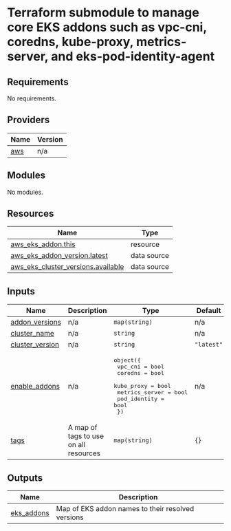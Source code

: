 # Terraform submodule to manage core EKS addons such as vpc-cni, coredns, kube-proxy, metrics-server, and eks-pod-identity-agent

<!-- BEGIN_TF_DOCS -->
## Requirements

No requirements.

## Providers

| Name | Version |
|------|---------|
| <a name="provider_aws"></a> [aws](#provider\_aws) | n/a |

## Modules

No modules.

## Resources

| Name | Type |
|------|------|
| [aws_eks_addon.this](https://registry.terraform.io/providers/hashicorp/aws/latest/docs/resources/eks_addon) | resource |
| [aws_eks_addon_version.latest](https://registry.terraform.io/providers/hashicorp/aws/latest/docs/data-sources/eks_addon_version) | data source |
| [aws_eks_cluster_versions.available](https://registry.terraform.io/providers/hashicorp/aws/latest/docs/data-sources/eks_cluster_versions) | data source |

## Inputs

| Name | Description | Type | Default | Required |
|------|-------------|------|---------|:--------:|
| <a name="input_addon_versions"></a> [addon\_versions](#input\_addon\_versions) | n/a | `map(string)` | n/a | yes |
| <a name="input_cluster_name"></a> [cluster\_name](#input\_cluster\_name) | n/a | `string` | n/a | yes |
| <a name="input_cluster_version"></a> [cluster\_version](#input\_cluster\_version) | n/a | `string` | `"latest"` | no |
| <a name="input_enable_addons"></a> [enable\_addons](#input\_enable\_addons) | n/a | <pre>object({<br/>    vpc_cni        = bool<br/>    coredns        = bool<br/>    kube_proxy     = bool<br/>    metrics_server = bool<br/>    pod_identity   = bool<br/>  })</pre> | n/a | yes |
| <a name="input_tags"></a> [tags](#input\_tags) | A map of tags to use on all resources | `map(string)` | `{}` | no |

## Outputs

| Name | Description |
|------|-------------|
| <a name="output_eks_addons"></a> [eks\_addons](#output\_eks\_addons) | Map of EKS addon names to their resolved versions |
<!-- END_TF_DOCS -->
